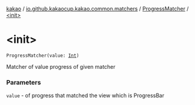 [kakao](../../index.md) / [io.github.kakaocup.kakao.common.matchers](../index.md) / [ProgressMatcher](index.md) / [&lt;init&gt;](./-init-.md)

# &lt;init&gt;

`ProgressMatcher(value: `[`Int`](https://kotlinlang.org/api/latest/jvm/stdlib/kotlin/-int/index.html)`)`

Matcher of value progress of given matcher

### Parameters

`value` - of progress that matched the view which is ProgressBar